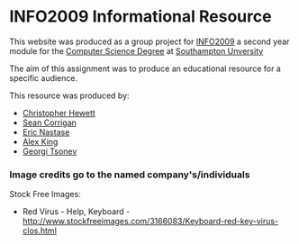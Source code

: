 INFO2009 Informational Resource
=================================================================

This website was produced as a group project for
 [INFO2009](http://www.ecs.soton.ac.uk/module/INFO2009) a second year module for the
 [Computer Science Degree](http://www.ecs.soton.ac.uk/programmes/g401-meng-computer-science-4-yrs)
 at [Southampton Unversity](http://www.southampton.ac.uk/)

The aim of this assignment was to produce an educational resource for a specific audience.

This resource was produced by:

* [Christopher Hewett](http://users.ecs.soton.ac.uk/cjh1e11/)
* [Sean Corrigan](http://users.ecs.soton.ac.uk/sc2g10/)
* [Eric Nastase](http://users.ecs.soton.ac.uk/en6g11/)
* [Alex King](http://users.ecs.soton.ac.uk/ajk4g11/)
* [Georgi Tsonev](http://users.ecs.soton.ac.uk/gt2g11/)

### Image credits go to the named company's/individuals

Stock Free Images:

* Red Virus - Help, Keyboard - http://www.stockfreeimages.com/3166083/Keyboard-red-key-virus-clos.html
